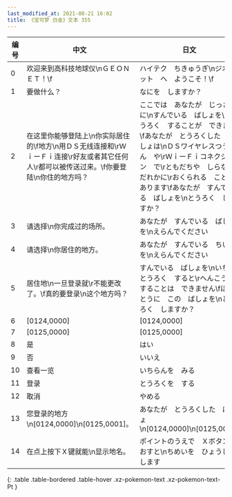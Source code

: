 ```yaml
---
last_modified_at: 2021-08-21 16:02
title: 《宝可梦 白金》文本 355
---
```

| 编号 | 中文 | 日文 |
| ---- | ---- | ---- |
| 0 | 欢迎来到高科技地球仪\nＧＥＯＮＥＴ！\f | ハイテク　ちきゅうぎ\nジオネット　へ　ようこそ！\f |
| 1 | 要做什么？ | なにを　しますか？ |
| 2 | 在这里你能够登陆上\n你实际居住的\f地方\n用ＤＳ无线连接和\rＷｉーＦｉ连接\r好友或者其它任何人\r都可以被传送过来。\f你要登陆\n你住的地方吗？ | ここでは　あなたが　じっさいに\nすんでいる　ばしょを\rとうろく　することが　できます\fあなたが　とうろくした　ばしょは\nＤＳワイヤレスつうしん　や\rＷｉーＦｉコネクション　で\rともだちや　しらない　だれかに\rおくられる　ことが　あります\fあなたが　すんでいる　ばしょを\nとうろく　しますか？ |
| 3 | 请选择\n你完成过的场所。 | あなたが　すんでいる　ばしょを\nえらんでください |
| 4 | 请选择\n你居住的地方。 | あなたが　すんでいる　ちいきを\nえらんでください |
| 5 | 居住地\n一旦登录就\r不能更改了。\f真的要登录\n这个地方吗？ | すんでいる　ばしょを\nいちど　とうろく　すると\rへんこう　することは　できません\fほんとうに　この　ばしょを\nとうろく　しますか？ |
| 6 | [0124,0000] | [0124,0000] |
| 7 | [0125,0000] | [0125,0000] |
| 8 | 是 | はい |
| 9 | 否 | いいえ |
| 10 | 查看一览 | いちらんを　みる |
| 11 | 登录 | とうろくを　する |
| 12 | 取消 | やめる |
| 13 | 您登录的地方\n[0124,0000]\n[0125,0001]。 | あなたが　とうろくした　ばしょ\n[0124,0000]\n[0125,0001] |
| 14 | 在点上按下Ｘ键就能\n显示地名。 | ポイントのうえで　Ｘボタンを　おすと\nちめいを　ひょうじ　します |
{: .table .table-bordered .table-hover .xz-pokemon-text .xz-pokemon-text-Pt }
